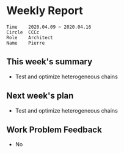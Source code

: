 # Weekly Report 

```
Time	2020.04.09 ~ 2020.04.16
Circle	CCCc
Role	Architect
Name	Pierre
```
## This week's summary

- Test and optimize heterogeneous chains

## Next week's plan

- Test and optimize heterogeneous chains

## Work Problem Feedback

- No

